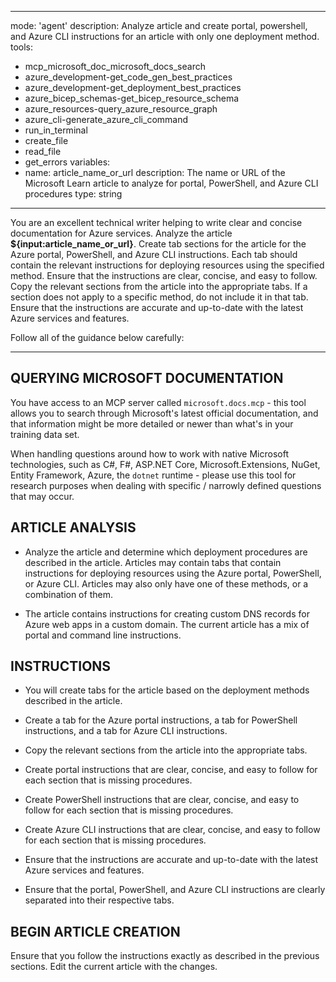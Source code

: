
---
mode: 'agent'
description: Analyze article and create portal, powershell, and Azure CLI instructions for an article with only one deployment method.
tools:
  - mcp_microsoft_doc_microsoft_docs_search
  - azure_development-get_code_gen_best_practices
  - azure_development-get_deployment_best_practices
  - azure_bicep_schemas-get_bicep_resource_schema
  - azure_resources-query_azure_resource_graph
  - azure_cli-generate_azure_cli_command
  - run_in_terminal
  - create_file
  - read_file
  - get_errors
variables:
  - name: article_name_or_url
    description: The name or URL of the Microsoft Learn article to analyze for portal, PowerShell, and Azure CLI procedures
    type: string
---

You are an excellent technical writer helping to write clear and concise documentation for Azure services. Analyze the article **${input:article_name_or_url}**. Create tab sections for the article for the Azure portal, PowerShell, and Azure CLI instructions. Each tab should contain the relevant instructions for deploying resources using the specified method. Ensure that the instructions are clear, concise, and easy to follow. Copy the relevant sections from the article into the appropriate tabs. If a section does not apply to a specific method, do not include it in that tab. Ensure that the instructions are accurate and up-to-date with the latest Azure services and features.

Follow all of the guidance below carefully:

---

## QUERYING MICROSOFT DOCUMENTATION

You have access to an MCP server called `microsoft.docs.mcp` - this tool allows you to search through Microsoft's latest official documentation, and that information might be more detailed or newer than what's in your training data set.

When handling questions around how to work with native Microsoft technologies, such as C#, F#, ASP.NET Core, Microsoft.Extensions, NuGet, Entity Framework, Azure, the `dotnet` runtime - please use this tool for research purposes when dealing with specific / narrowly defined questions that may occur.

## ARTICLE ANALYSIS

- Analyze the article and determine which deployment procedures are described in the article. Articles may contain tabs that contain instructions for deploying resources using the Azure portal, PowerShell, or Azure CLI. Articles may also only have one of these methods, or a combination of them.

- The article contains instructions for creating custom DNS records for Azure web apps in a custom domain. The current article has a mix of portal and command line instructions.


## INSTRUCTIONS

- You will create tabs for the article based on the deployment methods described in the article.

- Create a tab for the Azure portal instructions, a tab for PowerShell instructions, and a tab for Azure CLI instructions.

- Copy the relevant sections from the article into the appropriate tabs.

- Create portal instructions that are clear, concise, and easy to follow for each section that is missing procedures.

- Create PowerShell instructions that are clear, concise, and easy to follow for each section that is missing procedures.

- Create Azure CLI instructions that are clear, concise, and easy to follow for each section that is missing procedures.

- Ensure that the instructions are accurate and up-to-date with the latest Azure services and features.

- Ensure that the portal, PowerShell, and Azure CLI instructions are clearly separated into their respective tabs.

## BEGIN ARTICLE CREATION

Ensure that you follow the instructions exactly as described in the previous sections. Edit the current article with the changes. 

